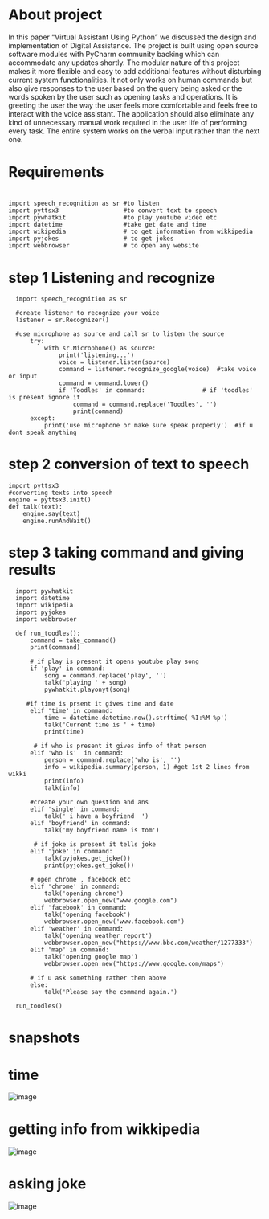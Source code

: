 # About project
In this paper “Virtual Assistant Using Python” we discussed the design and implementation of Digital Assistance. The project is built using open source software
modules with PyCharm community backing which can accommodate any updates shortly. The modular nature of this project makes it more flexible and easy to add additional
features without disturbing current system functionalities.
It not only works on human commands but also give responses to the user based on the query being asked or the words spoken by the user such as opening tasks and
operations. It is greeting the user the way the user feels more comfortable and feels free to interact with the voice assistant. The application should also eliminate
any kind of unnecessary manual work required in the user life of performing every task. The entire system works on the verbal input rather than the next one.


# Requirements

  # 
    import speech_recognition as sr #to listen 
    import pyttsx3                  #to convert text to speech  
    import pywhatkit                #to play youtube video etc
    import datetime                 #take get date and time
    import wikipedia                # to get information from wikkipedia 
    import pyjokes                  # to get jokes 
    import webbrowser               # to open any website

# step 1 Listening and recognize

      import speech_recognition as sr

      #create listener to recognize your voice 
      listener = sr.Recognizer()          

      #use microphone as source and call sr to listen the source 
          try:
              with sr.Microphone() as source:                               
                  print('listening...')
                  voice = listener.listen(source)
                  command = listener.recognize_google(voice)  #take voice or input
                  command = command.lower()
                  if 'Toodles' in command:                # if 'toodles' is present ignore it 
                      command = command.replace('Toodles', '')
                      print(command)
          except:
              print('use microphone or make sure speak properly')  #if u dont speak anything  

# step 2 conversion of text to speech

    import pyttsx3
    #converting texts into speech 
    engine = pyttsx3.init()
    def talk(text):
        engine.say(text)
        engine.runAndWait()      

# step 3 taking command and giving results

      import pywhatkit
      import datetime
      import wikipedia
      import pyjokes
      import webbrowser

      def run_toodles():
          command = take_command()
          print(command) 

          # if play is present it opens youtube play song
          if 'play' in command:   
              song = command.replace('play', '')
              talk('playing ' + song)
              pywhatkit.playonyt(song)

         #if time is prsent it gives time and date
          elif 'time' in command:
              time = datetime.datetime.now().strftime('%I:%M %p')
              talk('Current time is ' + time)
              print(time)

           # if who is present it gives info of that person 
          elif 'who is'  in command:
              person = command.replace('who is', '')
              info = wikipedia.summary(person, 1) #get 1st 2 lines from wikki
              print(info)
              talk(info)

          #create your own question and ans
          elif 'single' in command:
              talk(' i have a boyfriend  ')
          elif 'boyfriend' in command:
              talk('my boyfriend name is tom')

           # if joke is present it tells joke 
          elif 'joke' in command:
              talk(pyjokes.get_joke())
              print(pyjokes.get_joke())

          # open chrome , facebook etc
          elif 'chrome' in command:
              talk('opening chrome')
              webbrowser.open_new("www.google.com")
          elif 'facebook' in command:
              talk('opening facebook')
              webbrowser.open_new('www.facebook.com')
          elif 'weather' in command:
              talk('opening weather report')
              webbrowser.open_new("https://www.bbc.com/weather/1277333")
          elif 'map' in command:
              talk('opening google map')
              webbrowser.open_new("https://www.google.com/maps")

          # if u ask something rather then above 
          else:
              talk('Please say the command again.')

      run_toodles()

# snapshots 

# time
![image](https://user-images.githubusercontent.com/105975325/201854304-6d86866b-569a-4890-b33a-a569b73b9572.png)


# getting info from wikkipedia 
![image](https://user-images.githubusercontent.com/105975325/201853512-2e6d06f3-9eff-47f6-8c3a-d7f2ecd4a53b.png)

# asking joke
![image](https://user-images.githubusercontent.com/105975325/201853571-0d1c128d-5301-4973-8009-ff9db2a30873.png)






